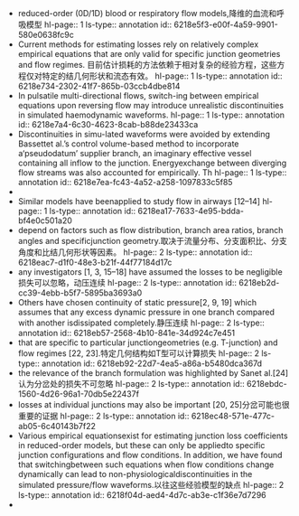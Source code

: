 - reduced-order (0D/1D) blood or respiratory flow models,降维的血流和呼吸模型
  hl-page:: 1
  ls-type:: annotation
  id:: 6218e5f3-e00f-4a59-9901-580e0638fc9c
- Current methods for estimating losses rely on relatively complex empirical equations that are only valid for specific junction geometries and flow regimes. 目前估计损耗的方法依赖于相对复杂的经验方程，这些方程仅对特定的结几何形状和流态有效。
  hl-page:: 1
  ls-type:: annotation
  id:: 6218e734-2302-41f7-865b-03ccb4dbe814
- In pulsatile multi-directional flows, switch-ing between empirical equations upon reversing flow may introduce unrealistic discontinuities in simulated haemodynamic waveforms.
  hl-page:: 1
  ls-type:: annotation
  id:: 6218e7a4-6c30-4623-8cab-b88de23433ca
- Discontinuities in simu-lated waveforms were avoided by extending Bassettet al.’s control volume-based method to incorporate a‘pseudodatum’ supplier branch, an imaginary effective vessel containing all inflow to the junction. Energyexchange between diverging flow streams was also accounted for empirically. Th
  hl-page:: 1
  ls-type:: annotation
  id:: 6218e7ea-fc43-4a52-a258-1097833c5f85
-
- Similar models have beenapplied to study flow in airways [12–14]
  hl-page:: 1
  ls-type:: annotation
  id:: 6218ea17-7633-4e95-bdda-bf4e0c501a20
- depend on factors such as flow distribution, branch area ratios, branch angles and specificjunction geometry.取决于流量分布、分支面积比、分支角度和比结几何形状等因素。
  hl-page:: 2
  ls-type:: annotation
  id:: 6218eac7-d1f0-48e3-b21f-44f77184d17c
- any investigators [1, 3, 15–18] have assumed the losses to be negligible损失可以忽略，动压连续
  hl-page:: 2
  ls-type:: annotation
  id:: 6218eb2d-cc39-4ebb-b5f7-5895ba3693a0
- Others have chosen continuity of static pressure[2, 9, 19] which assumes that any excess dynamic pressure in one branch compared with another isdissipated completely.静压连续
  hl-page:: 2
  ls-type:: annotation
  id:: 6218eb57-2568-4b10-841e-34d924c7e451
- that are specific to particular junctiongeometries (e.g. T-junction) and flow regimes [22, 23].特定几何结构如T型可以计算损失
  hl-page:: 2
  ls-type:: annotation
  id:: 6218eb92-22d7-4ea5-a86a-b5480dca367d
- the relevance of the branch formulation was highlighted by Sanet al.[24]认为分岔处的损失不可忽略
  hl-page:: 2
  ls-type:: annotation
  id:: 6218ebdc-1560-4d26-96a1-70db5e22437f
- losses at individual junctions may also be important [20, 25]分岔可能也很重要的证据
  hl-page:: 2
  ls-type:: annotation
  id:: 6218ec48-571e-477c-ab05-6c40143b7f22
- Various empirical equationsexist for estimating junction loss coefficients in reduced-order models, but these can only be appliedto specific junction configurations and flow conditions. In addition, we have found that switchingbetween such equations when flow conditions change dynamically can lead to non-physiologicaldiscontinuities in the simulated pressure/flow waveforms.以往这些经验模型的缺点
  hl-page:: 2
  ls-type:: annotation
  id:: 6218f04d-aed4-4d7c-ab3e-c1f36e7d7296
-